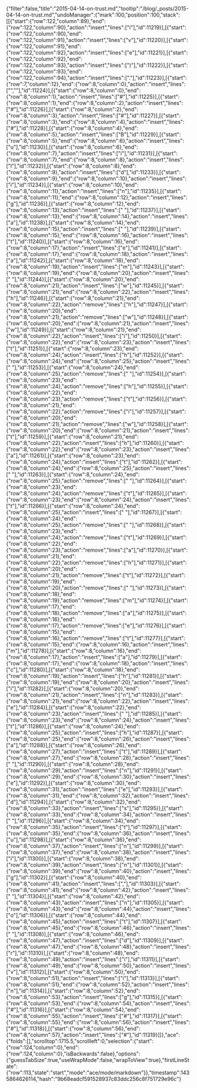 {"filter":false,"title":"2015-04-14-on-trust.md","tooltip":"/blog/_posts/2015-04-14-on-trust.md","undoManager":{"mark":100,"position":100,"stack":[[{"start":{"row":122,"column":89},"end":{"row":122,"column":90},"action":"insert","lines":["i"],"id":11219}],[{"start":{"row":122,"column":90},"end":{"row":122,"column":91},"action":"insert","lines":["v"],"id":11220}],[{"start":{"row":122,"column":91},"end":{"row":122,"column":92},"action":"insert","lines":["e"],"id":11221}],[{"start":{"row":122,"column":92},"end":{"row":122,"column":93},"action":"insert","lines":[")"],"id":11222}],[{"start":{"row":122,"column":93},"end":{"row":122,"column":94},"action":"insert","lines":["."],"id":11223}],[{"start":{"row":7,"column":12},"end":{"row":8,"column":0},"action":"insert","lines":["",""],"id":11224}],[{"start":{"row":8,"column":0},"end":{"row":8,"column":1},"action":"insert","lines":["#"],"id":11225}],[{"start":{"row":8,"column":1},"end":{"row":8,"column":2},"action":"insert","lines":["#"],"id":11226}],[{"start":{"row":8,"column":2},"end":{"row":8,"column":3},"action":"insert","lines":["#"],"id":11227}],[{"start":{"row":8,"column":3},"end":{"row":8,"column":4},"action":"insert","lines":["#"],"id":11228}],[{"start":{"row":8,"column":4},"end":{"row":8,"column":5},"action":"insert","lines":["B"],"id":11229}],[{"start":{"row":8,"column":5},"end":{"row":8,"column":6},"action":"insert","lines":["u"],"id":11230}],[{"start":{"row":8,"column":6},"end":{"row":8,"column":7},"action":"insert","lines":["i"],"id":11231}],[{"start":{"row":8,"column":7},"end":{"row":8,"column":8},"action":"insert","lines":["l"],"id":11232}],[{"start":{"row":8,"column":8},"end":{"row":8,"column":9},"action":"insert","lines":["d"],"id":11233}],[{"start":{"row":8,"column":9},"end":{"row":8,"column":10},"action":"insert","lines":["i"],"id":11234}],[{"start":{"row":8,"column":10},"end":{"row":8,"column":11},"action":"insert","lines":["n"],"id":11235}],[{"start":{"row":8,"column":11},"end":{"row":8,"column":12},"action":"insert","lines":["g"],"id":11236}],[{"start":{"row":8,"column":12},"end":{"row":8,"column":13},"action":"insert","lines":[" "],"id":11237}],[{"start":{"row":8,"column":13},"end":{"row":8,"column":14},"action":"insert","lines":["a"],"id":11238}],[{"start":{"row":8,"column":14},"end":{"row":8,"column":15},"action":"insert","lines":[" "],"id":11239}],[{"start":{"row":8,"column":15},"end":{"row":8,"column":16},"action":"insert","lines":["t"],"id":11240}],[{"start":{"row":8,"column":16},"end":{"row":8,"column":17},"action":"insert","lines":["e"],"id":11241}],[{"start":{"row":8,"column":17},"end":{"row":8,"column":18},"action":"insert","lines":["a"],"id":11242}],[{"start":{"row":8,"column":18},"end":{"row":8,"column":19},"action":"insert","lines":["m"],"id":11243}],[{"start":{"row":8,"column":19},"end":{"row":8,"column":20},"action":"insert","lines":[" "],"id":11244}],[{"start":{"row":8,"column":20},"end":{"row":8,"column":21},"action":"insert","lines":["w"],"id":11245}],[{"start":{"row":8,"column":21},"end":{"row":8,"column":22},"action":"insert","lines":["h"],"id":11246}],[{"start":{"row":8,"column":21},"end":{"row":8,"column":22},"action":"remove","lines":["h"],"id":11247}],[{"start":{"row":8,"column":20},"end":{"row":8,"column":21},"action":"remove","lines":["w"],"id":11248}],[{"start":{"row":8,"column":20},"end":{"row":8,"column":21},"action":"insert","lines":["w"],"id":11249}],[{"start":{"row":8,"column":21},"end":{"row":8,"column":22},"action":"insert","lines":["i"],"id":11250}],[{"start":{"row":8,"column":22},"end":{"row":8,"column":23},"action":"insert","lines":["t"],"id":11251}],[{"start":{"row":8,"column":23},"end":{"row":8,"column":24},"action":"insert","lines":["h"],"id":11252}],[{"start":{"row":8,"column":24},"end":{"row":8,"column":25},"action":"insert","lines":[" "],"id":11253}],[{"start":{"row":8,"column":24},"end":{"row":8,"column":25},"action":"remove","lines":[" "],"id":11254}],[{"start":{"row":8,"column":23},"end":{"row":8,"column":24},"action":"remove","lines":["h"],"id":11255}],[{"start":{"row":8,"column":22},"end":{"row":8,"column":23},"action":"remove","lines":["t"],"id":11256}],[{"start":{"row":8,"column":21},"end":{"row":8,"column":22},"action":"remove","lines":["i"],"id":11257}],[{"start":{"row":8,"column":20},"end":{"row":8,"column":21},"action":"remove","lines":["w"],"id":11258}],[{"start":{"row":8,"column":20},"end":{"row":8,"column":21},"action":"insert","lines":["t"],"id":11259}],[{"start":{"row":8,"column":21},"end":{"row":8,"column":22},"action":"insert","lines":["h"],"id":11260}],[{"start":{"row":8,"column":22},"end":{"row":8,"column":23},"action":"insert","lines":["a"],"id":11261}],[{"start":{"row":8,"column":23},"end":{"row":8,"column":24},"action":"insert","lines":["t"],"id":11262}],[{"start":{"row":8,"column":24},"end":{"row":8,"column":25},"action":"insert","lines":[" "],"id":11263}],[{"start":{"row":8,"column":24},"end":{"row":8,"column":25},"action":"remove","lines":[" "],"id":11264}],[{"start":{"row":8,"column":23},"end":{"row":8,"column":24},"action":"remove","lines":["t"],"id":11265}],[{"start":{"row":8,"column":23},"end":{"row":8,"column":24},"action":"insert","lines":["t"],"id":11266}],[{"start":{"row":8,"column":24},"end":{"row":8,"column":25},"action":"insert","lines":[" "],"id":11267}],[{"start":{"row":8,"column":24},"end":{"row":8,"column":25},"action":"remove","lines":[" "],"id":11268}],[{"start":{"row":8,"column":23},"end":{"row":8,"column":24},"action":"remove","lines":["t"],"id":11269}],[{"start":{"row":8,"column":22},"end":{"row":8,"column":23},"action":"remove","lines":["a"],"id":11270}],[{"start":{"row":8,"column":21},"end":{"row":8,"column":22},"action":"remove","lines":["h"],"id":11271}],[{"start":{"row":8,"column":20},"end":{"row":8,"column":21},"action":"remove","lines":["t"],"id":11272}],[{"start":{"row":8,"column":19},"end":{"row":8,"column":20},"action":"remove","lines":[" "],"id":11273}],[{"start":{"row":8,"column":18},"end":{"row":8,"column":19},"action":"remove","lines":["m"],"id":11274}],[{"start":{"row":8,"column":17},"end":{"row":8,"column":18},"action":"remove","lines":["a"],"id":11275}],[{"start":{"row":8,"column":16},"end":{"row":8,"column":17},"action":"remove","lines":["e"],"id":11276}],[{"start":{"row":8,"column":15},"end":{"row":8,"column":16},"action":"remove","lines":["t"],"id":11277}],[{"start":{"row":8,"column":15},"end":{"row":8,"column":16},"action":"insert","lines":["m"],"id":11278}],[{"start":{"row":8,"column":16},"end":{"row":8,"column":17},"action":"insert","lines":["a"],"id":11279}],[{"start":{"row":8,"column":17},"end":{"row":8,"column":18},"action":"insert","lines":["c"],"id":11280}],[{"start":{"row":8,"column":18},"end":{"row":8,"column":19},"action":"insert","lines":["h"],"id":11281}],[{"start":{"row":8,"column":19},"end":{"row":8,"column":20},"action":"insert","lines":["i"],"id":11282}],[{"start":{"row":8,"column":20},"end":{"row":8,"column":21},"action":"insert","lines":["n"],"id":11283}],[{"start":{"row":8,"column":21},"end":{"row":8,"column":22},"action":"insert","lines":["e"],"id":11284}],[{"start":{"row":8,"column":22},"end":{"row":8,"column":23},"action":"insert","lines":[" "],"id":11285}],[{"start":{"row":8,"column":23},"end":{"row":8,"column":24},"action":"insert","lines":["t"],"id":11286}],[{"start":{"row":8,"column":24},"end":{"row":8,"column":25},"action":"insert","lines":["h"],"id":11287}],[{"start":{"row":8,"column":25},"end":{"row":8,"column":26},"action":"insert","lines":["a"],"id":11288}],[{"start":{"row":8,"column":26},"end":{"row":8,"column":27},"action":"insert","lines":["t"],"id":11289}],[{"start":{"row":8,"column":27},"end":{"row":8,"column":28},"action":"insert","lines":[" "],"id":11290}],[{"start":{"row":8,"column":28},"end":{"row":8,"column":29},"action":"insert","lines":["n"],"id":11291}],[{"start":{"row":8,"column":29},"end":{"row":8,"column":30},"action":"insert","lines":["e"],"id":11292}],[{"start":{"row":8,"column":30},"end":{"row":8,"column":31},"action":"insert","lines":["e"],"id":11293}],[{"start":{"row":8,"column":31},"end":{"row":8,"column":32},"action":"insert","lines":["d"],"id":11294}],[{"start":{"row":8,"column":32},"end":{"row":8,"column":33},"action":"insert","lines":["s"],"id":11295}],[{"start":{"row":8,"column":33},"end":{"row":8,"column":34},"action":"insert","lines":[" "],"id":11296}],[{"start":{"row":8,"column":34},"end":{"row":8,"column":35},"action":"insert","lines":["t"],"id":11297}],[{"start":{"row":8,"column":35},"end":{"row":8,"column":36},"action":"insert","lines":["u"],"id":11298}],[{"start":{"row":8,"column":36},"end":{"row":8,"column":37},"action":"insert","lines":["n"],"id":11299}],[{"start":{"row":8,"column":37},"end":{"row":8,"column":38},"action":"insert","lines":["i"],"id":11300}],[{"start":{"row":8,"column":38},"end":{"row":8,"column":39},"action":"insert","lines":["n"],"id":11301}],[{"start":{"row":8,"column":39},"end":{"row":8,"column":40},"action":"insert","lines":["g"],"id":11302}],[{"start":{"row":8,"column":40},"end":{"row":8,"column":41},"action":"insert","lines":[","],"id":11303}],[{"start":{"row":8,"column":41},"end":{"row":8,"column":42},"action":"insert","lines":[" "],"id":11304}],[{"start":{"row":8,"column":42},"end":{"row":8,"column":43},"action":"insert","lines":["n"],"id":11305}],[{"start":{"row":8,"column":43},"end":{"row":8,"column":44},"action":"insert","lines":["o"],"id":11306}],[{"start":{"row":8,"column":44},"end":{"row":8,"column":45},"action":"insert","lines":["t"],"id":11307}],[{"start":{"row":8,"column":45},"end":{"row":8,"column":46},"action":"insert","lines":[" "],"id":11308}],[{"start":{"row":8,"column":46},"end":{"row":8,"column":47},"action":"insert","lines":["d"],"id":11309}],[{"start":{"row":8,"column":47},"end":{"row":8,"column":48},"action":"insert","lines":["r"],"id":11310}],[{"start":{"row":8,"column":48},"end":{"row":8,"column":49},"action":"insert","lines":["i"],"id":11311}],[{"start":{"row":8,"column":49},"end":{"row":8,"column":50},"action":"insert","lines":["v"],"id":11312}],[{"start":{"row":8,"column":50},"end":{"row":8,"column":51},"action":"insert","lines":["i"],"id":11313}],[{"start":{"row":8,"column":51},"end":{"row":8,"column":52},"action":"insert","lines":["n"],"id":11314}],[{"start":{"row":8,"column":52},"end":{"row":8,"column":53},"action":"insert","lines":["g"],"id":11315}],[{"start":{"row":8,"column":53},"end":{"row":8,"column":54},"action":"insert","lines":["#"],"id":11316}],[{"start":{"row":8,"column":54},"end":{"row":8,"column":55},"action":"insert","lines":["#"],"id":11317}],[{"start":{"row":8,"column":55},"end":{"row":8,"column":56},"action":"insert","lines":["#"],"id":11318}],[{"start":{"row":8,"column":56},"end":{"row":8,"column":57},"action":"insert","lines":["#"],"id":11319}]]},"ace":{"folds":[],"scrolltop":1715.5,"scrollleft":0,"selection":{"start":{"row":124,"column":0},"end":{"row":124,"column":0},"isBackwards":false},"options":{"guessTabSize":true,"useWrapMode":false,"wrapToView":true},"firstLineState":{"row":113,"state":"start","mode":"ace/mode/markdown"}},"timestamp":1435864626114,"hash":"9b68eadcf591528937c83ddc256c8f751729e96c"}